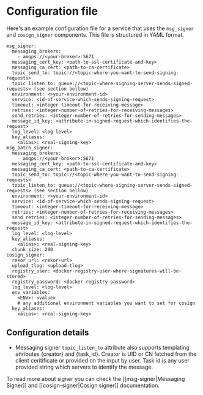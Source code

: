 # Configuration file

Here's an example configuration file for a service that uses the `msg_signer` and `cosign_signer` components. This file is structured in YAML format.

```
msg_signer:
  messaging_brokers:
    - amqps://<your-broker>:5671
  messaging_cert_key: <path-to-ssl-certificate-and-key> 
  messaging_ca_cert: <path-to-ca-certificate>
  topic_send_to: topic://<topic-where-you-want-to-send-signing-requests>
  topic_listen_to: queue://<topic-where-signing-server-sends-signed-requests> (see section bellow)
  environment: <>your-environment-id>
  service: <id-of-service-which-sends-signing-request> 
  timeout: <integer-timeout-for-receiving-message>
  retries: <integer-number-of-retries-for-receiving-messages>
  send_retries: <integer-number-of-retries-for-sending-messages>
  message_id_key: <attribute-in-signed-request-which-identifies-the-request>
  log_level: <log-level>
  key_aliases:
    <alias>: <real-signing-key>
msg_batch_signer:
  messaging_brokers:
    - amqps://<your-broker>:5671
  messaging_cert_key: <path-to-ssl-certificate-and-key> 
  messaging_ca_cert: <path-to-ca-certificate>
  topic_send_to: topic://<topic-where-you-want-to-send-signing-requests>
  topic_listen_to: queue://<topic-where-signing-server-sends-signed-requests> (see section bellow)
  environment: <>your-environment-id>
  service: <id-of-service-which-sends-signing-request> 
  timeout: <integer-timeout-for-receiving-message>
  retries: <integer-number-of-retries-for-receiving-messages>
  send_retries: <integer-number-of-retries-for-sending-messages>
  message_id_key: <attribute-in-signed-request-which-identifies-the-request>
  log_level: <log-level>
  key_aliases:
    <alias>: <real-signing-key>
  chunk_size: 200
cosign_signer:
  rekor_url: <rekor-url>
  upload_tlog: <upload-tlog> 
  registry_user: <docker-registry-user-where-signatures-will-be-stored>
  registry_password: <docker-registry-password> 
  log_level: <log-level>
  env_variables:
    <ENV>: <value>
    # any additional environment variables you want to set for cosign
  key_aliases:
    <alias>: <real-signing-key>
```

## Configuration details

- Messaging signer `topic_listen_to` attribute also supports templating attributes {creator} 
  and {task_id}. Creator is UID or CN fetched from the client ceritificate or provided
  on the input by user. Task id is any user provided string which servers to identify the message.

To read more about signer you can check the [[msg-signer|Messaging Signer]]  and 
[[cosign-signer|Cosign signer]] documentation.


